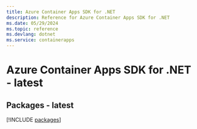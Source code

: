 ```yaml
---
title: Azure Container Apps SDK for .NET
description: Reference for Azure Container Apps SDK for .NET
ms.date: 05/29/2024
ms.topic: reference
ms.devlang: dotnet
ms.service: containerapps
---
```

# Azure Container Apps SDK for .NET - latest
## Packages - latest
[!INCLUDE [packages](container-apps-index.md)]